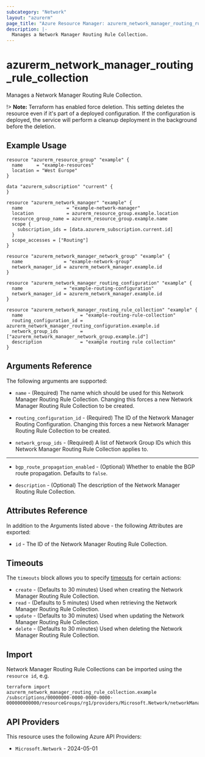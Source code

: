 ```yaml
---
subcategory: "Network"
layout: "azurerm"
page_title: "Azure Resource Manager: azurerm_network_manager_routing_rule_collection"
description: |-
  Manages a Network Manager Routing Rule Collection.
---
```


# azurerm_network_manager_routing_rule_collection

Manages a Network Manager Routing Rule Collection.

!> **Note:** Terraform has enabled force deletion. This setting deletes the resource even if it's part of a deployed configuration. If the configuration is deployed, the service will perform a cleanup deployment in the background before the deletion.

## Example Usage

```hcl
resource "azurerm_resource_group" "example" {
  name     = "example-resources"
  location = "West Europe"
}

data "azurerm_subscription" "current" {
}

resource "azurerm_network_manager" "example" {
  name                = "example-network-manager"
  location            = azurerm_resource_group.example.location
  resource_group_name = azurerm_resource_group.example.name
  scope {
    subscription_ids = [data.azurerm_subscription.current.id]
  }
  scope_accesses = ["Routing"]
}

resource "azurerm_network_manager_network_group" "example" {
  name               = "example-network-group"
  network_manager_id = azurerm_network_manager.example.id
}

resource "azurerm_network_manager_routing_configuration" "example" {
  name               = "example-routing-configuration"
  network_manager_id = azurerm_network_manager.example.id
}

resource "azurerm_network_manager_routing_rule_collection" "example" {
  name                     = "example-routing-rule-collection"
  routing_configuration_id = azurerm_network_manager_routing_configuration.example.id
  network_group_ids        = ["azurerm_network_manager_network_group.example.id"]
  description              = "example routing rule collection"
}
```

## Arguments Reference

The following arguments are supported:

* `name` - (Required) The name which should be used for this Network Manager Routing Rule Collection. Changing this forces a new Network Manager Routing Rule Collection to be created.

* `routing_configuration_id` - (Required) The ID of the Network Manager Routing Configuration. Changing this forces a new Network Manager Routing Rule Collection to be created.

* `network_group_ids` - (Required) A list of Network Group IDs which this Network Manager Routing Rule Collection applies to.

---

* `bgp_route_propagation_enabled` - (Optional) Whether to enable the BGP route propagation. Defaults to `false`.

* `description` - (Optional) The description of the Network Manager Routing Rule Collection.

## Attributes Reference

In addition to the Arguments listed above - the following Attributes are exported:

* `id` - The ID of the Network Manager Routing Rule Collection.

## Timeouts

The `timeouts` block allows you to specify [timeouts](https://www.terraform.io/language/resources/syntax#operation-timeouts) for certain actions:

* `create` - (Defaults to 30 minutes) Used when creating the Network Manager Routing Rule Collection.
* `read` - (Defaults to 5 minutes) Used when retrieving the Network Manager Routing Rule Collection.
* `update` - (Defaults to 30 minutes) Used when updating the Network Manager Routing Rule Collection.
* `delete` - (Defaults to 30 minutes) Used when deleting the Network Manager Routing Rule Collection.

## Import

Network Manager Routing Rule Collections can be imported using the `resource id`, e.g.

```shell
terraform import azurerm_network_manager_routing_rule_collection.example /subscriptions/00000000-0000-0000-0000-000000000000/resourceGroups/rg1/providers/Microsoft.Network/networkManagers/manager1/routingConfigurations/conf1/ruleCollections/collection1
```

## API Providers
<!-- This section is generated, changes will be overwritten -->
This resource uses the following Azure API Providers:

* `Microsoft.Network` - 2024-05-01

